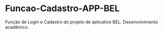 # Funcao-Cadastro-APP-BEL
Função de Login e Cadastro do projeto de aplicativo BEL. Desenvolvimento acadêmico.
